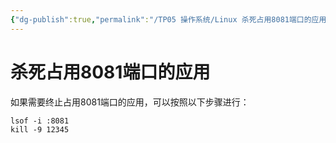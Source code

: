 ```yaml
---
{"dg-publish":true,"permalink":"/TP05 操作系统/Linux 杀死占用8081端口的应用/","dgPassFrontmatter":true,"created":"2024-03-26T09:16:39.595+08:00","updated":"2024-06-01T10:51:11.123+08:00"}
---
```


# 杀死占用8081端口的应用

如果需要终止占用8081端口的应用，可以按照以下步骤进行：
```
lsof -i :8081
kill -9 12345
```